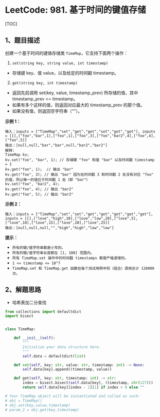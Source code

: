 # LeetCode: 981. 基于时间的键值存储

[TOC]

## 1、题目描述

创建一个基于时间的键值存储类 `TimeMap`，它支持下面两个操作：

1. `set(string key, string value, int timestamp)`

-   存储键 key、值 value，以及给定的时间戳 timestamp。

2. `get(string key, int timestamp)`

-   返回先前调用 set(key, value, timestamp_prev) 所存储的值，其中 timestamp_prev <= timestamp。
-   如果有多个这样的值，则返回对应最大的  timestamp_prev 的那个值。
-   如果没有值，则返回空字符串（""）。

**示例 1：**

```
输入：inputs = ["TimeMap","set","get","get","set","get","get"], inputs = [[],["foo","bar",1],["foo",1],["foo",3],["foo","bar2",4],["foo",4],["foo",5]]
输出：[null,null,"bar","bar",null,"bar2","bar2"]
解释:
TimeMap kv;
kv.set("foo", "bar", 1); // 存储键 "foo" 和值 "bar" 以及时间戳 timestamp = 1
kv.get("foo", 1);  // 输出 "bar"
kv.get("foo", 3); // 输出 "bar" 因为在时间戳 3 和时间戳 2 处没有对应 "foo" 的值，所以唯一的值位于时间戳 1 处（即 "bar"）
kv.set("foo", "bar2", 4);
kv.get("foo", 4); // 输出 "bar2"
kv.get("foo", 5); // 输出 "bar2"
```

**示例 2：**

```
输入：inputs = ["TimeMap","set","set","get","get","get","get","get"], inputs = [[],["love","high",10],["love","low",20],["love",5],["love",10],["love",15],["love",20],["love",25]]
输出：[null,null,null,"","high","high","low","low"]
```

**提示：**

- `所有的键/值字符串都是小写的。`
- `所有的键/值字符串长度都在 [1, 100] 范围内。`
- `所有 TimeMap.set 操作中的时间戳 timestamps 都是严格递增的。`
- `1 <= timestamp <= 10^7`
- `TimeMap.set 和 TimeMap.get 函数在每个测试用例中将（组合）调用总计 120000 次。`



## 2、解题思路

-   哈希表加二分查找



```python
from collections import defaultdict
import bisect


class TimeMap:

    def __init__(self):
        """
        Initialize your data structure here.
        """
        self.data = defaultdict(list)

    def set(self, key: str, value: str, timestamp: int) -> None:
        self.data[key].append((timestamp, value))

    def get(self, key: str, timestamp: int) -> str:
        index = bisect.bisect(self.data[key], (timestamp, chr(127)))
        return self.data[key][index - 1][1] if index > 0 else ""

# Your TimeMap object will be instantiated and called as such:
# obj = TimeMap()
# obj.set(key,value,timestamp)
# param_2 = obj.get(key,timestamp)

```

